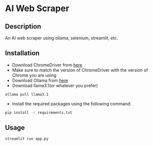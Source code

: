 # AI Web Scraper

## Description

An AI web scraper using ollama, selenium, streamlit, etc.

## Installation

- Download ChromeDriver from [here](https://chromedriver.chromium.org/downloads)
- Make sure to match the version of ChromeDriver with the version of Chrome you are using
- Download Ollama from [here](https://ollama.com/download)
- Download llama3.1(or whatever you prefer)
  
```bash
ollama pull llama3.1
```
- Install the required packages using the following command:
  
```bash
pip install -r requirements.txt
```

## Usage

```bash
streamlit run app.py
```

